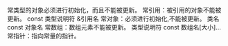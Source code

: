 常类型的对象必须进行初始化，而且不能被更新。 
常引用：被引用的对象不能被更新。 
const 类型说明符 &引用名 常对象：必须进行初始化,不能被更新。 
类名 const 对象名 常数组：数组元素不能被更新。 
类型说明符 const 数组名[大小]... 常指针：指向常量的指针。